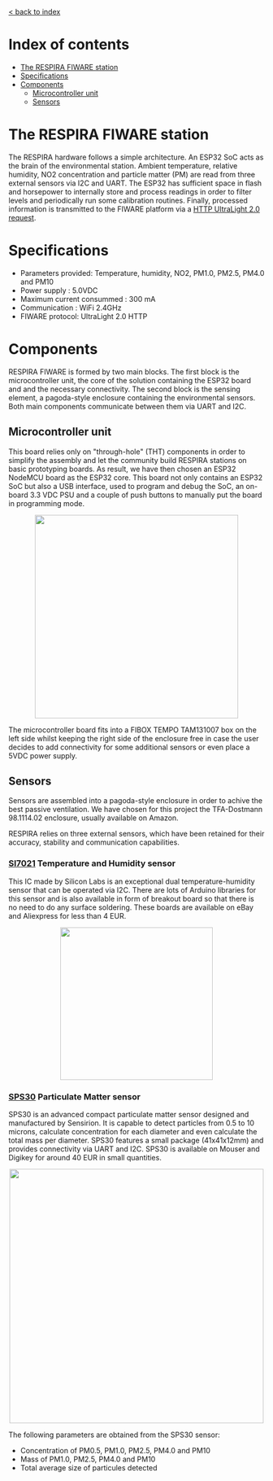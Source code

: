 [< back to index](../README.md)

# Index of contents

- [The RESPIRA FIWARE station](#the-respira-fiware-station)
- [Specifications](#specifications)
- [Components](#components)
  - [Microcontroller unit](#microcontroller-unit)
  - [Sensors](#sensors)

# The RESPIRA FIWARE station

The RESPIRA hardware follows a simple architecture. An ESP32 SoC acts as the brain of the environmental station. Ambient temperature, relative humidity, NO2 concentration and particle matter (PM) are read from three external sensors via I2C and UART. The ESP32 has sufficient space in flash and horsepower to internally store and process readings in order to filter levels and periodically run some calibration routines. Finally, processed information is transmitted to the FIWARE platform via a [HTTP UltraLight 2.0 request](https://fiware-iotagent-ul.readthedocs.io/en/latest/usermanual/index.html).

# Specifications

- Parameters provided: Temperature, humidity, NO2, PM1.0, PM2.5, PM4.0 and PM10
- Power supply : 5.0VDC
- Maximum current consummed : 300 mA
- Communication : WiFi 2.4GHz
- FIWARE protocol: UltraLight 2.0 HTTP

# Components

RESPIRA FIWARE is formed by two main blocks. The first block is the microcontroller unit, the core of the solution containing the ESP32 board and and the necessary connectivity. The second block is the sensing element, a pagoda-style enclosure containing the environmental sensors. Both main components communicate between them via UART and I2C.

## Microcontroller unit

This board relies only on "through-hole" (THT) components in order to simplify the assembly and let the community build RESPIRA stations on basic prototyping boards. As result, we have then chosen an ESP32 NodeMCU board as the ESP32 core. This board not only contains an ESP32 SoC but also a USB interface, used to program and debug the SoC, an on-board 3.3 VDC PSU and a couple of push buttons to manually put the board in programming mode.

<p align="center">
<img width="400" src="http://www.panstamp.org/pictures/NODEMCU-ESP32-01.png">
</p>

The microcontroller board fits into a FIBOX TEMPO TAM131007 box on the left side whilst keeping the right side of the enclosure free in case the user decides to add connectivity for some additional sensors or even place a 5VDC power supply.

## Sensors

Sensors are assembled into a pagoda-style enclosure in order to achive the best passive ventilation. We have chosen for this project the TFA-Dostmann 98.1114.02 enclosure, usually available on Amazon.

RESPIRA relies on three external sensors, which have been retained for their accuracy, stability and communication capabilities.

### [SI7021](https://www.silabs.com/documents/public/data-sheets/Si7021-A20.pdf) Temperature and Humidity sensor

This IC made by Silicon Labs is an exceptional dual temperature-humidity sensor that can be operated via I2C. There are lots of Arduino libraries for this sensor and is also available in form of breakout board so that there is no need to do any surface soldering. These boards are available on eBay and Aliexpress for less than 4 EUR.

<p align="center">
<img width="300" src="http://www.panstamp.org/pictures/si7021.png">
</p>

### [SPS30](https://www.sensirion.com/en/environmental-sensors/particulate-matter-sensors-pm25/) Particulate Matter sensor

SPS30 is an advanced compact particulate matter sensor designed and manufactured by Sensirion. It is capable to detect particles from 0.5 to 10 microns, calculate concentration for each diameter and even calculate the total mass per diameter. SPS30 features a small package (41x41x12mm) and provides connectivity via UART and I2C. SPS30 is available on Mouser and Digikey for around 40 EUR in small quantities.

<p align="center">
<img width="500" src="http://www.panstamp.org/pictures/SPS30.jpg">
</p>

The following parameters are obtained from the SPS30 sensor:

- Concentration of PM0.5, PM1.0, PM2.5, PM4.0 and PM10
- Mass of PM1.0, PM2.5, PM4.0 and PM10
- Total average size of particules detected

